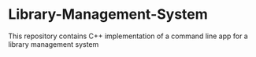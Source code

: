 # Library-Management-System
This repository contains C++ implementation of a command line app for a library management system 
